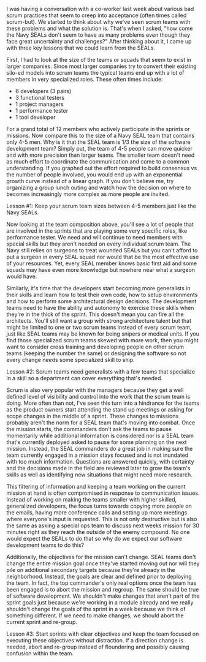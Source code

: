 I was having a conversation with a co-worker last week about various bad scrum
practices that seem to creep into acceptance (often times called scrum-but). We
started to think about why we've seen scrum teams with these problems and what
the solution is. That's when I asked, "how come the Navy SEALs don't seem to have
as many problems even though they face great uncertainty and challenges?" After
thinking about it, I came up with three key lessons that we could learn from the
SEALs.

First, I had to look at  the size of the teams or squads that seem to exist in
larger companies. Since most larger companies try to convert their existing silo-ed
models into scrum teams the typical teams end up with a lot of members in very
specialized roles. These often times include:

* 6 developers (3 pairs)
* 3 functional testers
* 1 project managers
* 1 performance tester
* 1 tool developer

For a grand total of 12 members who actively participate in the sprints or missions.
Now compare this to the size of a Navy SEAL team that contains only 4-5 men. Why is
it that the SEAL team is 1/3 the size of the software development team? Simply put,
the team of 4-5 people can move quicker and with more precision than larger teams.
The smaller team doesn't need as much effort to coordinate the communication and
come to a common understanding. If you graphed out the effort required to build
consensus vs the number of people involved, you would end up with an exponential
growth curve instead of a linear graph. If you don't believe me, try organizing a
group lunch outing and watch how the decision on where to becomes increasingly more
complex as more people are invited.

Lesson #1: Keep your scrum team sizes between 4-5 members just like the Navy SEALs.

Now looking at the team composition above, you'll see a lot of people that are involved
in the sprints that are playing some very specific roles, like performance tester. We
need and will continue to need members with special skills but they aren't needed on
every individual scrum team. The Navy still relies on surgeons to treat wounded SEALs
but you can't afford to put a surgeon in every SEAL squad nor would that be the most
effective use of your resources. Yet, every SEAL member knows basic first aid and some
squads may have even more knowledge but nowhere near what a surgeon would have.

Similarly, it's time that the developers start becoming more generalists in their
skills and learn how to test their own code, how to setup environments and how to
perform some architectural design decisions. The development teams need to have the
ability and autonomy to exercise these skills when they're in the thick of the sprint.
This doesn't mean you can fire all the architects. You'll still want a group with
strong architecture talent but that might be limited to one or two scrum teams instead
of every scrum team, just like SEAL teams may be known for being snipers or medical
units. If you find those specialized scrum teams skewed with more work, then you might
want to consider cross training and developing people on other scrum teams (keeping
the number the same) or designing the software so not every change needs some specialized
skill to ship.

Lesson #2: Scrum teams need generalists with a few teams that specialize in a skill so a
department can cover everything that's needed.

Scrum is also very popular with the managers because they get a well defined level of
visibility and control into the work that the scrum team is doing. More often than not,
I've seen this turn into a hindrance for the teams as the product owners start attending
the stand up meetings or asking for scope changes in the middle of a sprint. These
changes to missions probably aren't the norm for a SEAL team that's moving into combat.
Once the mission starts, the commanders don't ask the teams to pause momentarily while
additional information is considered nor is a SEAL team that's currently deployed asked
to pause for some planning on the next mission. Instead, the SEAL commanders do a
great job in making sure the team currently engaged in a mission stays focused and
is not inundated with too much information. Questions are answered quickly, with
certainty and the decisions made in the field are reviewed later to grow the team's
skills as well as identifying new situations that might need more research.

This filtering of information and keeping a team working on the current mission at hand
is often compromised in response to communication issues. Instead of working on making
the teams smaller with higher skilled, generalized developers, the focus turns towards
copying more people on the emails, having more conference calls and setting up more meetings
where everyone's input is requested. This is not only destructive but is also the same
as asking a special ops team to discuss next weeks mission for 30 minutes right as they
reach the outside of the enemy compound. No one would expect the SEALs to do that so why
do we expect our software development teams to do this?

Additionally, the objectives for the mission can't change. SEAL teams don't change the
entire mission goal once they've started moving out nor will they pile on additional
secondary targets because they're already in the neighborhood. Instead, the goals are
clear and defined prior to deploying the team. In fact, the top commander's only real
options once the team has been engaged is to abort the mission and regroup. The same
should be true of software development. We shouldn't make changes that aren't part of
the sprint goals just because we're working in a module already and we really shouldn't
change the goals of the sprint in a week because we think of something different. If we
need to make changes, we should abort the current sprint and re-group.

Lesson #3: Start sprints with clear objectives and keep the team focused on executing
these objectives without distraction. If a direction change is needed, abort and re-group
instead of floundering and possibly causing confusion within the team.